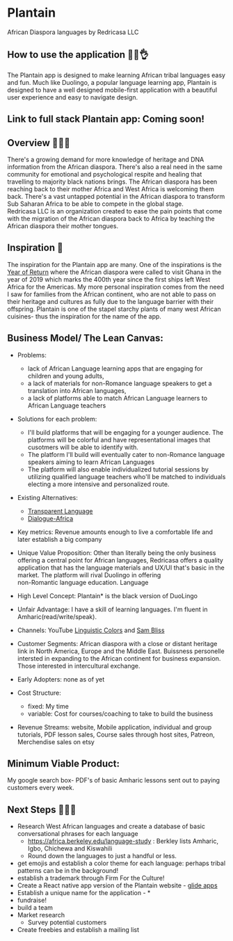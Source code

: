 # Plantain
African Diaspora languages by Redricasa LLC
## How to use the application 👌🏾👌
The Plantain app is designed to make learning African tribal languages easy and fun. Much like Duolingo, a popular language learning app, Plantain is designed to have a well designed mobile-first application with a beautiful user experience and easy to navigate design.
## Link to full stack Plantain app: Coming soon!
## Overview 👋🏾👋
There's a growing demand for more knowledge of heritage and DNA information from the African diaspora. There's also a real need in the same community for emotional and psychological respite and healing that travelling to majority black nations brings. 
The African diaspora has been reaching back to their mother Africa and West Africa is welcoming them back. There's a vast untapped potential in the African diaspora to transform Sub Saharan Africa to be able to compete in the global stage.  
Redricasa LLC is an organization created to ease the pain points that come with the migration of the African diaspora back to Africa by teaching the African diaspora their mother tongues. 

## Inspiration 🌹
The inspiration for the Plantain app are many. One of the inspirations is the [Year of Return](https://www.yearofreturn.com/) where the African diaspora were called to visit Ghana in the year of 2019 which marks the 400th year since the first ships left West Africa for the Americas. 
My more personal inspiration comes from the need I saw for families from the African continent, who are not able to pass on their heritage and cultures as fully due to the language barrier with their offspring. Plantain is one of the stapel starchy plants of many west African cuisines- thus the inspiration for the name of the app.

## Business Model/ The Lean Canvas: 
- Problems: 
    - lack of African Language learning apps that are engaging for children and young adults, 
    - a lack of materials for non-Romance language speakers to get a translation into African languages, 
    - a lack of platforms able to match African Language learners to African Language teachers
- Solutions for each problem: 
    - I'll build platforms that will be engaging for a younger audience. The platforms will be colorful and have representational           images that cusotmers will be able to identify with. 
    - The platform I'll build will eventually cater to non-Romance language speakers aiming to learn African Languages
    - The platform will also enable individualized tutorial sessions by utilizing qualified language teachers who'll be matched to          individuals electing a more intensive and personalized route.
    
- Existing Alternatives:
    - [Transparent Language](https://www.transparent.com/) 
    - [Dialogue-Africa](https://www.dialogue-africa.com/) 
- Key metrics: Revenue amounts enough to live a comfortable life and later establish a big company
- Unique Value Proposition:
     Other than literally being the only business offering a central point for African languages, Redricasa offers a quality                application that has the language materials and UX/UI that's basic in the market. The platform will rival Duolingo in offering  
     non-Romantic language education. Language 
- High Level Concept: Plantain* is the black version of DuoLingo
- Unfair Advantage: I have a skill of learning languages. I'm fluent in Amharic(read/write/speak). 
- Channels: YouTube [Linguistic Colors](https://www.youtube.com/channel/UCyEdoYpPzR8wcyV7owwbpAg?view_as=subscriber) and [Sam Bliss](https://www.youtube.com/channel/UCQYF796GfX3paMASMsRDGIg/videos)
- Customer Segments: African diaspora with a close or distant heritage link in North America, Europe and the Middle East. Buissness         personelle intersted in expanding to the African continent for business expansion. Those interested in intercultural exchange. 
- Early Adopters: none as of yet
- Cost Structure: 
    - fixed: My time
    - variable: Cost for courses/coaching to take to build the business
- Revenue Streams: website, Mobile application, individual and group tutorials, PDF lesson sales, Course sales through host sites, Patreon, Merchendise sales on etsy
## Minimum Viable Product:
My google search box- PDF's of basic Amharic lessons sent out to paying customers every week.

## Next Steps 💁🏾‍♀️
- Research West African languages and create a database of basic conversational phrases for each language
    - https://africa.berkeley.edu/language-study : Berkley lists Amharic, Igbo, Chichewa and Kiswahili
    - Round down the languages to just a handful or less. 
- get emojis and establish a color theme for each language: perhaps tribal patterns can be in the background!
- establish a trademark through Firm For the Culture! 
- Create a React native app version of the Plantain website - [glide apps](https://www.glideapps.com/)
- Establish a unique name for the application - * 
- fundraise!
- build a team 
- Market research
    - Survey potential customers
- Create freebies and establish a mailing list

